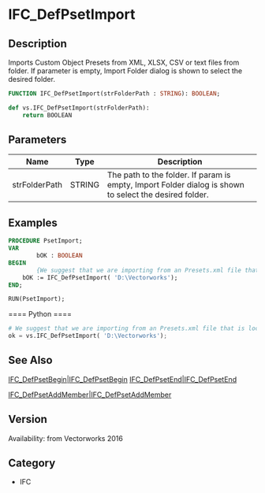 # IFC_DefPsetImport

## Description
Imports Custom Object Presets from XML, XLSX, CSV or text files from folder.
If parameter is empty, Import Folder dialog is shown to select the desired folder.

```pascal
FUNCTION IFC_DefPsetImport(strFolderPath : STRING): BOOLEAN;
```

```python
def vs.IFC_DefPsetImport(strFolderPath):
    return BOOLEAN
```

## Parameters
|Name|Type|Description|
|---|---|---|
|strFolderPath|STRING|The path to the folder. If param is empty, Import Folder dialog is shown to select the desired folder.|

## Examples
```pascal
PROCEDURE PsetImport;
VAR
        bOK : BOOLEAN
BEGIN
        {We suggest that we are importing from an Presets.xml file that is located on D:\Vectorworks\Presets.xml}
	bOK := IFC_DefPsetImport( 'D:\Vectorworks');
END;

RUN(PsetImport);
```
==== Python ====
```python
# We suggest that we are importing from an Presets.xml file that is located on D:\Vectorworks\Presets.xml
ok = vs.IFC_DefPsetImport( 'D:\Vectorworks');
```

## See Also
[IFC_DefPsetBegin|IFC_DefPsetBegin](IFC_DefPsetBegin|IFC_DefPsetBegin.md)
[IFC_DefPsetEnd|IFC_DefPsetEnd](IFC_DefPsetEnd|IFC_DefPsetEnd.md)

[IFC_DefPsetAddMember|IFC_DefPsetAddMember](IFC_DefPsetAddMember|IFC_DefPsetAddMember.md)

## Version
Availability: from Vectorworks 2016

## Category
* IFC

